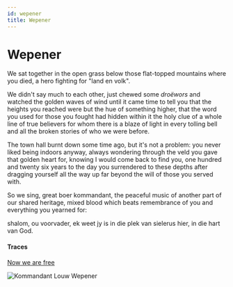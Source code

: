 ```yaml
---
id: wepener
title: Wepener
---
```


# Wepener

We sat together in the open grass below
those flat-topped mountains where you died, 
a hero fighting for "land en volk".

We didn't say much to each other,
just chewed some _droëwors_
and watched the golden waves of wind
until it came time
to tell you that the heights you reached
were but the hue of something higher,
that the word you used for those you fought
had hidden within it the holy clue
of a whole line of true believers
for whom there is a blaze of light
in every tolling bell
and all the broken stories 
of who we were before.

The town hall burnt down some time ago,
but it's not a problem:
you never liked being indoors anyway,
always wondering through the veld
you gave that golden heart for,
knowing I would come back to find you,
one hundred and twenty six years to the day
you surrendered to these depths
after dragging yourself all the way up
far beyond the will of those you served with.

So we sing, great boer kommandant,
the peaceful music of another part
of our shared heritage, mixed blood 
which beats remembrance
of you and everything you yearned for:

shalom, ou voorvader, 
ek weet jy is in die plek van sielerus
hier, in die hart van God. 

#### Traces

[Now we are free](https://www.youtube.com/watch?v=xuCY0Gc9zdE)

![Kommandant Louw Wepener](../img/wepener.jpg)